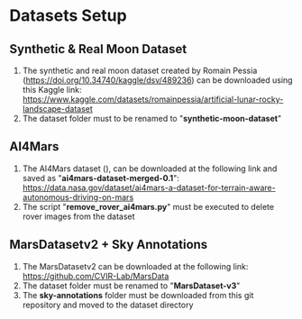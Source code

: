 # Datasets Setup

## Synthetic & Real Moon Dataset
  1) The synthetic and real moon dataset created by Romain Pessia (https://doi.org/10.34740/kaggle/dsv/489236) can be downloaded using this Kaggle link: https://www.kaggle.com/datasets/romainpessia/artificial-lunar-rocky-landscape-dataset
  2) The dataset folder must to be renamed to "**synthetic-moon-dataset**"

## AI4Mars
  1) The AI4Mars dataset (), can be downloaded at the following link and saved as "**ai4mars-dataset-merged-0.1**": https://data.nasa.gov/dataset/ai4mars-a-dataset-for-terrain-aware-autonomous-driving-on-mars
  2) The script "**remove_rover_ai4mars.py**" must be executed to delete rover images from the dataset
 
## MarsDatasetv2 + Sky Annotations
  1) The MarsDatasetv2 can be downloaded at the following link: https://github.com/CVIR-Lab/MarsData
  2) The dataset folder must be renamed to "**MarsDataset-v3**"
  3) The **sky-annotations** folder must be downloaded from this git repository and moved to the dataset directory
